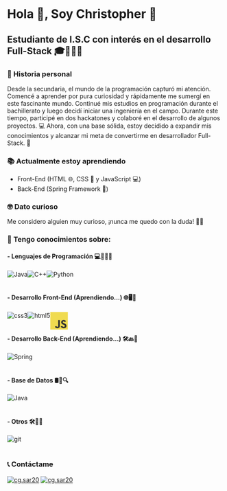 # Hola 👋, Soy Christopher 🎈
## Estudiante de I.S.C con interés en el desarrollo Full-Stack 🎓👨‍💻🚀

### 📜 Historia personal
Desde la secundaria, el mundo de la programación capturó mi atención. Comencé a aprender por pura curiosidad y rápidamente me sumergí en este fascinante mundo. Continué mis estudios en programación durante el bachillerato y luego decidí iniciar una ingeniería en el campo. Durante este tiempo, participé en dos hackatones y colaboré en el desarrollo de algunos proyectos. 💻 Ahora, con una base sólida, estoy decidido a expandir mis conocimientos y alcanzar mi meta de convertirme en desarrollador Full-Stack. 🚀

### 📚 Actualmente estoy aprendiendo
- Front-End (HTML 🌐, CSS 🎨 y JavaScript 💻)
- Back-End (Spring Framework 🍃)

### 🤓 Dato curioso
Me considero alguien muy curioso, ¡nunca me quedo con la duda! 🤔🔎<br>

### 🧠 Tengo conocimientos sobre:
#### - Lenguajes de Programación 💻👨‍💻📝
<p align="left">
<a href="https://www.java.com/" target="_blank"><img align="left" alt="Java" height ="42px" src="https://raw.githubusercontent.com/rahul-jha98/github_readme_icons/main/language_and_tools/square/java/java.svg"></a>
<a href="https://www.w3schools.com/cpp/" target="_blank"><img align="left" alt="C++" height ="42px" src="https://upload.wikimedia.org/wikipedia/commons/1/18/ISO_C%2B%2B_Logo.svg"></a>
<a href="https://www.python.org/" target="_blank"><img align="left" alt="Python" height ="42px" src="https://raw.githubusercontent.com/rahul-jha98/github_readme_icons/main/language_and_tools/square/python/python.svg"></a>
</p><br><br>

#### - Desarrollo Front-End (Aprendiendo...) 🌐🖥️🎨
<p align="left">
<a href="https://www.w3schools.com/css/" target="_blank"> <img align="left" src="https://www.vectorlogo.zone/logos/w3_css/w3_css-icon.svg" alt="css3" height="42px"/> </a> 
<a href="https://www.w3.org/html/" target="_blank"> <img align="left" src="https://www.vectorlogo.zone/logos/w3_html5/w3_html5-icon.svg" alt="html5" height="42px"/> </a> 
<a href="https://developer.mozilla.org/en-US/docs/Web/JavaScript" target="_blank" rel="noreferrer"> <img align="left" src="https://raw.githubusercontent.com/devicons/devicon/master/icons/javascript/javascript-original.svg" alt="javascript" height="42px"/> </a>
</p><br><br>

#### - Desarrollo Back-End (Aprendiendo...) 🛠️🔙💼
<p align="left">
<a href="https://spring.io/" target="_blank"><img align="left" alt="Spring" height ="42px" src="https://www.vectorlogo.zone/logos/springio/springio-icon.svg"/></a>
</p><br><br>

#### - Base de Datos 🛢️💾🔍
<p align="left">
<a href="https://www.mysql.com/" target="_blank"><img align="left" alt="Java" height ="42px" src="https://www.vectorlogo.zone/logos/mysql/mysql-official.svg"/></a>
</p><br><br>

#### - Otros 🛠️🧩🔗
<p align="left">
<a href="https://git-scm.com/" target="_blank"> <img src="https://raw.githubusercontent.com/rahul-jha98/github_readme_icons/main/language_and_tools/square/git-scm/git-scm.svg" align="left" alt="git" height='42px'/></a>
</p><br><br>

### 📞 Contáctame
<p align="left">
<a href="https://instagram.com/cg.sar20" target="blank"><img align="center" src="https://raw.githubusercontent.com/rahuldkjain/github-profile-readme-generator/master/src/images/icons/Social/instagram.svg" alt="cg.sar20" height="30" width="40" /></a>
<a href="https://www.linkedin.com/in/chris-sarmiento-casillas" target="blank"><img align="center" src="https://upload.wikimedia.org/wikipedia/commons/8/81/LinkedIn_icon.svg" alt="cg.sar20" height="30" width="40" /></a>
</p>
